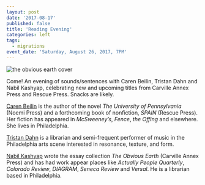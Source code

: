 ```yaml
---
layout: post
date: '2017-08-17'
published: false
title: 'Reading Evening'
categories: left
tags:
  - migrations
event_date: 'Saturday, August 26, 2017, 7PM'
---
```

![the obvious earth cover]({{site.baseurl}}/assets/img/obv-earth-post.jpg)

Come! An evening of sounds/sentences with Caren Beilin, Tristan Dahn and Nabil Kashyap, celebrating new and upcoming titles from Carville Annex Press and Rescue Press. Snacks are likely.

[Caren Beilin](http://www.noemipress.org/catalog/fiction/beilin/) is the author of the novel *The University of Pennsylvania* (Noemi Press) and a forthcoming book of nonfiction, *SPAIN* (Rescue Press). Her fiction has appeared in *McSweeney’s*, *Fence*, *the Offing* and elsewhere. She lives in Philadelphia.

[Tristan Dahn](https://tristandahn.bandcamp.com/) is a librarian and semi-frequent performer of music in the Philadelphia arts scene interested in resonance, texture, and form.

[Nabil Kashyap](http://www.carvilleannexpress.com/shop/the-obvious-earth) wrote the essay collection *The Obvious Earth* (Carville Annex Press) and has had work appear places like *Actually People Quarterly*, *Colorado Review*, *DIAGRAM*, *Seneca Review* and *Versal*. He is a librarian based in Philadelphia.